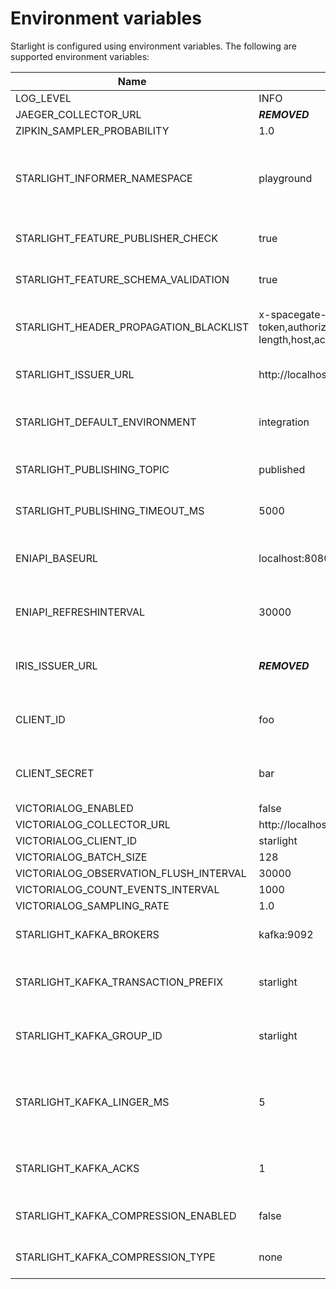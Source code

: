 # Environment variables
Starlight is configured using environment variables. The following are supported environment variables:


| Name                                   | Default                                                                                                      | Description                                                                                                                                                                                   |
|----------------------------------------|--------------------------------------------------------------------------------------------------------------|-----------------------------------------------------------------------------------------------------------------------------------------------------------------------------------------------|
| LOG_LEVEL                              | INFO                                                                                                         |                                                                                                                                                                                               |
| JAEGER_COLLECTOR_URL                   | ***REMOVED***                                                                   |                                                                                                                                                                                               |
| ZIPKIN_SAMPLER_PROBABILITY             | 1.0                                                                                                          |                                                                                                                                                                                               |
| STARLIGHT_INFORMER_NAMESPACE           | playground                                                                                                   | The Kubernetes namespace from which the EventSubscription CRD is being polled                                                                                                                 |
| STARLIGHT_FEATURE_PUBLISHER_CHECK      | true                                                                                                         | Enable ownership verification for published events                                                                                                                                            |
| STARLIGHT_FEATURE_SCHEMA_VALIDATION    | true                                                                                                         | Enable schema validation for published events                                                                                                                                                 |
| STARLIGHT_HEADER_PROPAGATION_BLACKLIST | x-spacegate-token,authorization,content-length,host,accept.*,x-forwarded.*,cookie                            | A list of headers that will not be forwarded in the published event                                                                                                                           |
| STARLIGHT_ISSUER_URL                   | http://localhost:8080/auth/realms/default                                                                    | The issuer(s) that are trusted by Starlight                                                                                                                                                   |
| STARLIGHT_DEFAULT_ENVIRONMENT          | integration                                                                                                  | The default environment that is used for multi-tenancy                                                                                                                                        |
| STARLIGHT_PUBLISHING_TOPIC             | published                                                                                                    | The Kafka topic where events will be published                                                                                                                                                |
| STARLIGHT_PUBLISHING_TIMEOUT_MS        | 5000                                                                                                         | The timeout used when publishing events to Kafka                                                                                                                                              |
| ENIAPI_BASEURL                         | localhost:8080                                                                                               | Base URL of the ENI-API (used for polling event schemas)                                                                                                                                      |
| ENIAPI_REFRESHINTERVAL                 | 30000                                                                                                        | How often new schemas will be polled from the ENI-API                                                                                                                                         |
| IRIS_ISSUER_URL                        | ***REMOVED*** | The issuer that is used to retrieve a token when calling ENI-API                                                                                                                              |
| CLIENT_ID                              | foo                                                                                                          | Client ID that is used to retrieve a token when calling ENI-API                                                                                                                               |
| CLIENT_SECRET                          | bar                                                                                                          | Client secret that is used to retrieve a token when calling ENI-API                                                                                                                           |
| VICTORIALOG_ENABLED                    | false                                                                                                        |                                                                                                                                                                                               |
| VICTORIALOG_COLLECTOR_URL              | http://localhost:8428                                                                                        |                                                                                                                                                                                               |
| VICTORIALOG_CLIENT_ID                  | starlight                                                                                                    |                                                                                                                                                                                               |
| VICTORIALOG_BATCH_SIZE                 | 128                                                                                                          |                                                                                                                                                                                               |
| VICTORIALOG_OBSERVATION_FLUSH_INTERVAL | 30000                                                                                                        |                                                                                                                                                                                               |
| VICTORIALOG_COUNT_EVENTS_INTERVAL      | 1000                                                                                                         |                                                                                                                                                                                               |
| VICTORIALOG_SAMPLING_RATE              | 1.0                                                                                                          |                                                                                                                                                                                               |
| STARLIGHT_KAFKA_BROKERS                | kafka:9092                                                                                                   | The Kafka broker that is used for publishing events                                                                                                                                           |
| STARLIGHT_KAFKA_TRANSACTION_PREFIX     | starlight                                                                                                    | The transaction-prefix that is used for publishing events                                                                                                                                     |
| STARLIGHT_KAFKA_GROUP_ID               | starlight                                                                                                    | The Kafka consumer group that is used for publishing events                                                                                                                                   |
| STARLIGHT_KAFKA_LINGER_MS              | 5                                                                                                            | How long the Kafka waits for other records before transmissing the batch ([Reference](https://docs.confluent.io/platform/current/installation/configuration/producer-configs.html#linger-ms)) |
| STARLIGHT_KAFKA_ACKS                   | 1                                                                                                            | How often the events needs to be acknowledge by Kafka                                                                                                                                         |
| STARLIGHT_KAFKA_COMPRESSION_ENABLED    | false                                                                                                        | If events send to Kafka should be compressed                                                                                                                                                  |
| STARLIGHT_KAFKA_COMPRESSION_TYPE       | none                                                                                                         | The compression type used to compress events                                                                                                                                                  |
